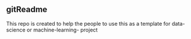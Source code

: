 ## gitReadme 
This repo is created to help the people to use this as a template for data-science or machine-learning- project
